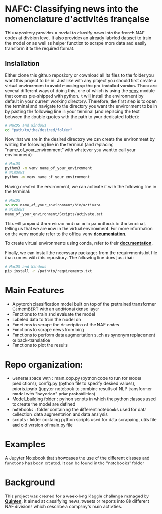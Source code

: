 # NAFC: Classifying news into the nomenclature d'activités française

This repository provides a model to classify news into the french NAF codes at division level. It also provides an already labeled dataset to train the model on as well as helper function to scrape more data and easily transform it to the required format.

## Installation
Either clone this github repository or download all its files to the folder you want this project to be in.
Just like with any project you should first create a virtual environment to avoid messing up the pre-installed version. There are several different ways of doing this, one of which is using the [venv](https://docs.python.org/3/library/venv.html#module-venv) module that comes pre-shipped with python. It will install the environment by default in your current working directory. Therefore, the first step is to open the terminal and navigate to the directory you want the environment to be in by pasting the following line in your terminal (and replacing the text between the double quotes with the path to your dedicated folder):
```sh
# MacOS and Windows
cd "path/to/the/desired/folder"
```
Now that we are in the desired directory we can create the environment by writing the following line in the terminal (and replacing "name_of_your_environment" with whatever you want to call your environment):
```sh
# MacOS
python3 -m venv name_of_your_environment
# Windows
python -m venv name_of_your_environment
```
Having created the environment, we can activate it with the following line in the terminal:
```sh
# MacOS
source name_of_your_environment/bin/activate
# Windows
name_of_your_environment/Scripts/activate.bat
```
This will prepend the environment name in parenthesis in the terminal, telling us that we are now in the virtual environment.
For more information on the venv module refer to the offical venv [**documentation**](https://docs.python.org/3/library/venv.html#module-venv).

To create virtual environments using conda, refer to their [**documentation**](https://conda.io/projects/conda/en/latest/user-guide/tasks/manage-environments.html).

Finally, we can install the necessary packages from the requirements.txt file that comes with this repository. The following line does just that:
```sh
# MacOS and Windows
pip install -r /path/to/requirements.txt
```

# Main Features
- A pytorch classification model built on top of the pretrained transformer CamemBERT with an additional dense layer
- Functions to train and evaluate the model
- Labeled data to train the model on
- Functions to scrape the description of the NAF codes
- Functions to scrape news from bing
- Functions to perform data augmentation such as synonym replacement or back-translation
- Functions to plot the results

# Repo organization:
- General space with :  main_oop.py (python code to run for model predictions), config.py (python file to specify desired values), prioris.ipynb (jupyter notebook to combine results of NLP transformer model with "bayesian" prior probabilities)
- Model_building folder : python scripts in which the python classes used to create the model are defined
- notebooks : folder containing the different notebooks used for data collection, data augmentation and data analysis
- scripts : folder containg python scripts used for data scrapping, utils file and old version of main.py file

# Examples
A Jupyter Notebook that showcases the use of the different classes and functions has been created. It can be found in the "notebooks"  folder

# Background
This project was created for a week-long Kaggle challenge managed by [**Quinten**](https://www.quinten.ai/en/). It aimed at classifying news, tweets or reports into 88 different NAF divisions which describe a company's main activities.